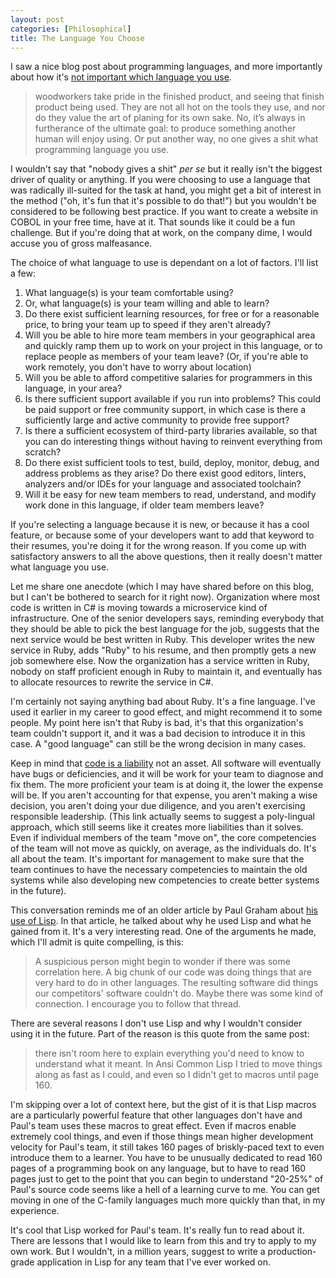 ```yaml
---
layout: post
categories: [Philosophical]
title: The Language You Choose
---
```


I saw a nice blog post about programming languages, and more importantly about how it's [not important which language you use](https://georgestocker.com/2021/03/28/no-one-gives-a-shit-what-programming-language-you-use/).

> woodworkers take pride in the finished product, and seeing that finish product being used. They are not all hot on the tools they use, and nor do they value the art of planing for its own sake. No, it’s always in furtherance of the ultimate goal: to produce something another human will enjoy using.
> Or put another way, no one gives a shit what programming language you use.

I wouldn't say that "nobody gives a shit" *per se* but it really isn't the biggest driver of quality or anything. If you were choosing to use a language that was radically ill-suited for the task at hand, you might get a bit of interest in the method ("oh, it's fun that it's possible to do that!") but you wouldn't be considered to be following best practice. If you want to create a website in COBOL in your free time, have at it. That sounds like it could be a fun challenge. But if you're doing that at work, on the company dime, I would accuse you of gross malfeasance. 

The choice of what language to use is dependant on a lot of factors. I'll list a few:

1. What language(s) is your team comfortable using?
2. Or, what language(s) is your team willing and able to learn?
3. Do there exist sufficient learning resources, for free or for a reasonable price, to bring your team up to speed if they aren't already?
4. Will you be able to hire more team members in your geographical area and quickly ramp them up to work on your project in this language, or to replace people as members of your team leave? (Or, if you're able to work remotely, you don't have to worry about location)
5. Will you be able to afford competitive salaries for programmers in this language, in your area?
6. Is there sufficient support available if you run into problems? This could be paid support or free community support, in which case is there a sufficiently large and active community to provide free support?
7. Is there a sufficient ecosystem of third-party libraries available, so that you can do interesting things without having to reinvent everything from scratch?
8. Do there exist sufficient tools to test, build, deploy, monitor, debug, and address problems as they arise? Do there exist good editors, linters, analyzers and/or IDEs for your language and associated toolchain?
9. Will it be easy for new team members to read, understand, and modify work done in this language, if older team members leave?

If you're selecting a language because it is new, or because it has a cool feature, or because some of your developers want to add that keyword to their resumes, you're doing it for the wrong reason. If you come up with satisfactory answers to all the above questions, then it really doesn't matter what language you use.

Let me share one anecdote (which I may have shared before on this blog, but I can't be bothered to search for it right now). Organization where most code is written in C# is moving towards a microservice kind of infrastructure. One of the senior developers says, reminding everybody that they should be able to pick the best language for the job, suggests that the next service would be best written in Ruby. This developer writes the new service in Ruby, adds "Ruby" to his resume, and then promptly gets a new job somewhere else. Now the organization has a service written in Ruby, nobody on staff proficient enough in Ruby to maintain it, and eventually has to allocate resources to rewrite the service in C#.

I'm certainly not saying anything bad about Ruby. It's a fine language. I've used it earlier in my career to good effect, and might recommend it to some people. My point here isn't that Ruby is bad, it's that this organization's team couldn't support it, and it was a bad decision to introduce it in this case. A "good language" can still be the wrong decision in many cases.

Keep in mind that [code is a liability](https://medium.com/building-the-system/1970-01-01t00-00-00-00-00-8813a0ac62e5) not an asset. All software will eventually have bugs or deficiencies, and it will be work for your team to diagnose and fix them. The more proficient your team is at doing it, the lower the expense will be. If you aren't accounting for that expense, you aren't making a wise decision, you aren't doing your due diligence, and you aren't exercising responsible leadership. (This link actually seems to suggest a poly-lingual approach, which still seems like it creates more liabilities than it solves. Even if individual members of the team "move on", the core competencies of the team will not move as quickly, on average, as the individuals do. It's all about the team. It's important for management to make sure that the team continues to have the necessary competencies to maintain the old systems while also developing new competencies to create better systems in the future).

This conversation reminds me of an older article by Paul Graham about [his use of Lisp](http://www.paulgraham.com/avg.html). In that article, he talked about why he used Lisp and what he gained from it. It's a very interesting read. One of the arguments he made, which I'll admit is quite compelling, is this:

> A suspicious person might begin to wonder if there was some correlation here. A big chunk of our code was doing things that are very hard to do in other languages. The resulting software did things our competitors' software couldn't do. Maybe there was some kind of connection. I encourage you to follow that thread.

There are several reasons I don't use Lisp and why I wouldn't consider using it in the future. Part of the reason is this quote from the same post:

> there isn't room here to explain everything you'd need to know to understand what it meant. In Ansi Common Lisp I tried to move things along as fast as I could, and even so I didn't get to macros until page 160.

I'm skipping over a lot of context here, but the gist of it is that Lisp macros are a particularly powerful feature that other languages don't have and Paul's team uses these macros to great effect. Even if macros enable extremely cool things, and even if those things mean higher development velocity for Paul's team, it still takes 160 pages of briskly-paced text to even introduce them to a learner. You have to be unusually dedicated to read 160 pages of a programming book on any language, but to have to read 160 pages just to get to the point that you can begin to understand "20-25%" of Paul's source code seems like a hell of a learning curve to me. You can get moving in one of the C-family languages much more quickly than that, in my experience. 

It's cool that Lisp worked for Paul's team. It's really fun to read about it. There are lessons that I would like to learn from this and try to apply to my own work. But I wouldn't, in a million years, suggest to write a production-grade application in Lisp for any team that I've ever worked on. 

